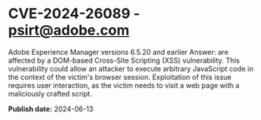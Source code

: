 # CVE-2024-26089 - psirt@adobe.com

Adobe Experience Manager versions 6.5.20 and earlier Answer: are affected by a DOM-based Cross-Site Scripting (XSS) vulnerability. This vulnerability could allow an attacker to execute arbitrary JavaScript code in the context of the victim's browser session. Exploitation of this issue requires user interaction, as the victim needs to visit a web page with a maliciously crafted script.

**Publish date:** 2024-06-13
